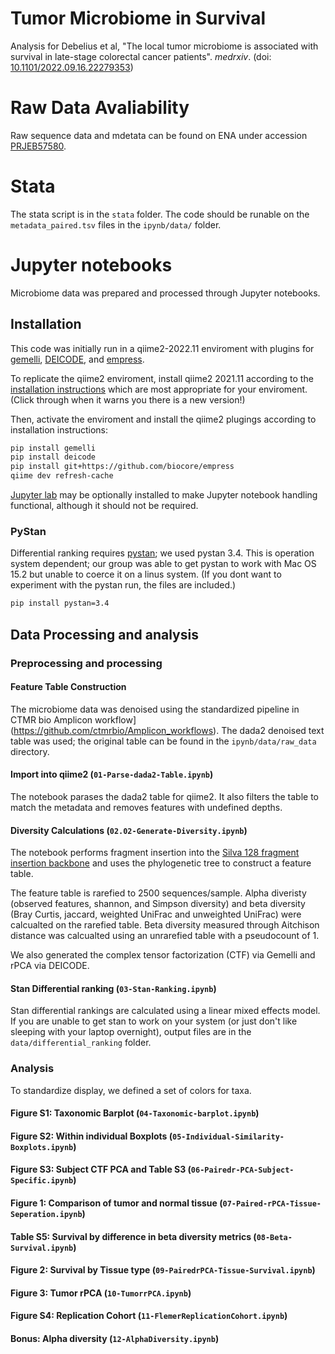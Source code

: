 # Tumor Microbiome in Survival

Analysis for Debelius et al, "The local tumor microbiome is associated with survival in late-stage colorectal cancer patients". *medrxiv*. (doi: [10.1101/2022.09.16.22279353](https://doi.org/10.1101/2022.09.16.22279353))

# Raw Data Avaliability

Raw sequence data and mdetata can be found on ENA under accession [PRJEB57580](https://www.ebi.ac.uk/ena/browser/view/PRJEB57580). 

# Stata

The stata script is in the `stata` folder. The code should be runable on the `metadata_paired.tsv` files in the `ipynb/data/` folder.

# Jupyter notebooks

Microbiome data was prepared and processed through Jupyter notebooks.

## Installation

This code was initially run in a qiime2-2022.11 enviroment with plugins for [gemelli](https://library.qiime2.org/plugins/gemelli/28/), [DEICODE](), and [empress](). 

To replicate the qiime2 enviroment, install qiime2 2021.11 according to the [installation instructions](https://docs.qiime2.org/2021.11/install/) which are most appropriate for your enviroment. (Click through when it warns you there is a new version!)

Then, activate the enviroment and install the qiime2 plugings according to installation instructions:

```bash
pip install gemelli
pip install deicode
pip install git+https://github.com/biocore/empress
qiime dev refresh-cache
``` 

[Jupyter lab](https://jupyter.org/install) may be optionally installed to make Jupyter notebook handling functional, although it should not be required.

### PyStan

Differential ranking requires [pystan](https://pystan.readthedocs.io/en/latest/index.html); we used pystan 3.4. This is operation system dependent; our group was able to get pystan to work with Mac OS 15.2 but unable to coerce it on a linus system. (If you dont want to experiment with the pystan run, the files are included.)

```bash
pip install pystan=3.4
```

## Data Processing and analysis

### Preprocessing and processing

#### Feature Table Construction

The microbiome data was denoised using the standardized pipeline in CTMR bio Amplicon workflow](https://github.com/ctmrbio/Amplicon_workflows). The dada2 denoised text table was used; the original table can be found in the `ipynb/data/raw_data` directory.

#### Import into qiime2 (`01-Parse-dada2-Table.ipynb`)

The notebook parases the dada2 table for qiime2. It also filters the table to match the metadata and removes features with undefined depths.

#### Diversity Calculations (`02.02-Generate-Diversity.ipynb`)

The notebook performs fragment insertion into the [Silva 128 fragment insertion backbone](https://docs.qiime2.org/2022.8/data-resources/#sepp-reference-databases) and uses the phylogenetic tree to construct a feature table. 

The feature table is rarefied to 2500 sequences/sample. Alpha diveristy (observed features, shannon, and Simpson diversity) and beta diversity (Bray Curtis, jaccard, weighted UniFrac and unweighted UniFrac) were calcualted on the rarefied table. Beta diversity measured through Aitchison distance was calcualted using an unrarefied table with a pseudocount of 1.

We also generated the complex tensor factorization (CTF) via Gemelli and rPCA via DEICODE.

#### Stan Differential ranking (`03-Stan-Ranking.ipynb`)

Stan differential rankings are calculated using a linear mixed effects model. If you are unable to get stan to work on your system (or just don't like sleeping with your laptop overnight), output files are in the `data/differential_ranking` folder.

### Analysis

To standardize display, we defined a set of colors for taxa.

#### Figure S1: Taxonomic Barplot (`04-Taxonomic-barplot.ipynb`)

#### Figure S2: Within individual Boxplots (`05-Individual-Similarity-Boxplots.ipynb`)

#### Figure S3: Subject CTF PCA and Table S3 (`06-Pairedr-PCA-Subject-Specific.ipynb`)

#### Figure 1: Comparison of tumor and normal tissue (`07-Paired-rPCA-Tissue-Seperation.ipynb`)

#### Table S5: Survival by difference in beta diversity metrics (`08-Beta-Survival.ipynb`)

#### Figure 2: Survival by Tissue type (`09-PairedrPCA-Tissue-Survival.ipynb`)

#### Figure 3: Tumor rPCA (`10-TumorrPCA.ipynb`)

#### Figure S4: Replication Cohort (`11-FlemerReplicationCohort.ipynb`)

#### Bonus: Alpha diversity (`12-AlphaDiversity.ipynb`)